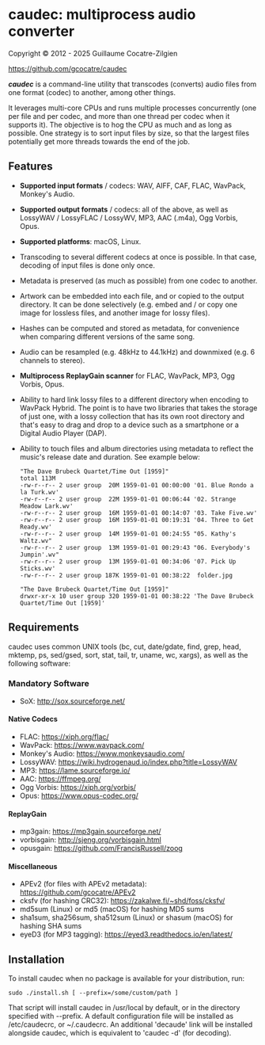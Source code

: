 # caudec: multiprocess audio converter

Copyright © 2012 - 2025 Guillaume Cocatre-Zilgien

https://github.com/gcocatre/caudec

**_caudec_** is a command-line utility that transcodes (converts) audio files from one format (codec) to another, among other things.

It leverages multi-core CPUs and runs multiple processes concurrently (one per file and per codec, and more than one thread per codec when it supports it). The objective is to hog the CPU as much and as long as possible. One strategy is to sort input files by size, so that the largest files potentially get more threads towards the end of the job.

## Features

* **Supported input formats** / codecs: WAV, AIFF, CAF, FLAC, WavPack, Monkey's Audio.
* **Supported output formats** / codecs: all of the above, as well as LossyWAV / LossyFLAC / LossyWV, MP3, AAC (.m4a), Ogg Vorbis, Opus.
* **Supported platforms**: macOS, Linux.
* Transcoding to several different codecs at once is possible. In that case, decoding of input files is done only once.
* Metadata is preserved (as much as possible) from one codec to another.
* Artwork can be embedded into each file, and or copied to the output directory. It can be done selectively (e.g. embed and / or copy one image for lossless files, and another image for lossy files).
* Hashes can be computed and stored as metadata, for convenience when comparing different versions of the same song.
* Audio can be resampled (e.g. 48kHz to 44.1kHz) and downmixed (e.g. 6 channels to stereo).
* **Multiprocess ReplayGain scanner** for FLAC, WavPack, MP3, Ogg Vorbis, Opus.
* Ability to hard link lossy files to a different directory when encoding to WavPack Hybrid. The point is to have two libraries that takes the storage of just one, with a lossy collection that has its own root directory and that's easy to drag and drop to a device such as a smartphone or a Digital Audio Player (DAP).
* Ability to touch files and album directories using metadata to reflect the music's release date and duration. See example below:

  ```
  "The Dave Brubeck Quartet/Time Out [1959]"
  total 113M
  -rw-r--r-- 2 user group  20M 1959-01-01 00:00:00 '01. Blue Rondo a la Turk.wv'
  -rw-r--r-- 2 user group  22M 1959-01-01 00:06:44 '02. Strange Meadow Lark.wv'
  -rw-r--r-- 2 user group  16M 1959-01-01 00:14:07 '03. Take Five.wv'
  -rw-r--r-- 2 user group  16M 1959-01-01 00:19:31 '04. Three to Get Ready.wv'
  -rw-r--r-- 2 user group  14M 1959-01-01 00:24:55 "05. Kathy's Waltz.wv"
  -rw-r--r-- 2 user group  13M 1959-01-01 00:29:43 "06. Everybody's Jumpin'.wv"
  -rw-r--r-- 2 user group  13M 1959-01-01 00:34:06 '07. Pick Up Sticks.wv'
  -rw-r--r-- 2 user group 187K 1959-01-01 00:38:22  folder.jpg

  "The Dave Brubeck Quartet/Time Out [1959]"
  drwxr-xr-x 10 user group 320 1959-01-01 00:38:22 'The Dave Brubeck Quartet/Time Out [1959]'
  ```


## Requirements

caudec uses common UNIX tools (bc, cut, date/gdate, find, grep, head, mktemp, ps, sed/gsed, sort, stat, tail, tr, uname, wc, xargs), as well as the following software:

### Mandatory Software

* SoX: http://sox.sourceforge.net/

#### Native Codecs

* FLAC: https://xiph.org/flac/
* WavPack: https://www.wavpack.com/
* Monkey's Audio: https://www.monkeysaudio.com/
* LossyWAV: https://wiki.hydrogenaud.io/index.php?title=LossyWAV
* MP3: https://lame.sourceforge.io/
* AAC: https://ffmpeg.org/
* Ogg Vorbis: https://xiph.org/vorbis/
* Opus: https://www.opus-codec.org/

#### ReplayGain

* mp3gain: https://mp3gain.sourceforge.net/
* vorbisgain: http://sjeng.org/vorbisgain.html
* opusgain: https://github.com/FrancisRussell/zoog

#### Miscellaneous
* APEv2 (for files with APEv2 metadata): https://github.com/gcocatre/APEv2
* cksfv (for hashing CRC32): https://zakalwe.fi/~shd/foss/cksfv/
* md5sum (Linux) or md5 (macOS) for hashing MD5 sums
* sha1sum, sha256sum, sha512sum (Linux) or shasum (macOS) for hashing SHA sums
* eyeD3 (for MP3 tagging): https://eyed3.readthedocs.io/en/latest/


## Installation

To install caudec when no package is available for your distribution, run:

`sudo ./install.sh [ --prefix=/some/custom/path ]`

That script will install caudec in /usr/local by default, or in the directory
specified with --prefix. A default configuration file will be installed as
/etc/caudecrc, or ~/.caudecrc. An additional 'decaude' link will be installed
alongside caudec, which is equivalent to 'caudec -d' (for decoding).
